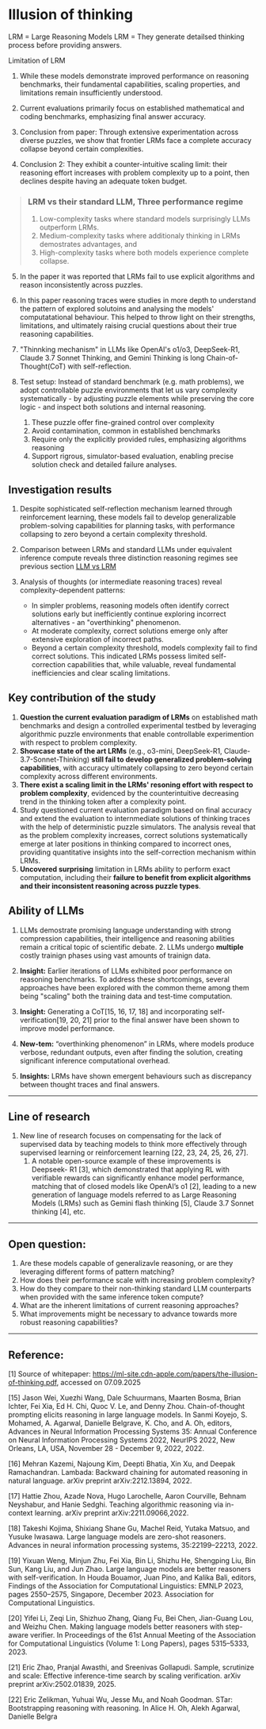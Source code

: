 # Illusion of thinking

LRM = Large Reasoning Models
LRM = They generate detailsed thinking process before providing answers.

Limitation of LRM
1. While these models demonstrate improved performance on reasoning benchmarks, their fundamental capabilities, scaling properties, and limitations remain insufficiently understood. 

2. Current evaluations primarily focus on established mathematical and coding benchmarks, emphasizing final answer accuracy.

3. Conclusion from paper: Through extensive experimentation across diverse puzzles, we show that frontier LRMs face a complete accuracy collapse beyond certain complexities. 

4. Conclusion 2: They exhibit a counter-intuitive scaling limit: their reasoning effort increases with problem complexity up to a point, then declines despite having an adequate token budget.

> ### LRM vs their standard LLM, Three performance regime
> 1. Low-complexity tasks where standard models surprisingly LLMs outperform LRMs.
> 2. Medium-complexity tasks where additionaly thinking in LRMs demostrates advantages, and
> 3. High-complexity tasks where both models experience complete collapse.

5. In the paper it was reported that LRMs fail to use explicit algorithms and reason inconsistently across puzzles.

6. In this paper reasoning traces were studies in more depth to understand the pattern of explored solutoins and analysing the models' computatational behaviour. 
This helped to throw light on their strengths, limitations, and ultimately raising crucial questions about their true reasoning capabilities.

7. "Thinnking mechanism" in LLMs like OpenAI's o1/o3, DeepSeek-R1, Claude 3.7 Sonnet Thinking, and Gemini Thinking is long Chain-of-Thought(CoT) with self-reflection. 

8. Test setup: Instead of standard benchmark (e.g. math problems), we adopt controllable puzzle environments that let us vary complexity systematically - by adjusting puzzle elements while preserving the core logic - and inspect both solutions and internal reasoning. 
    1. These puzzle offer fine-grained control over complexity
    2. Avoid contamination, common in established benchmarks
    3. Require only the explicitly provided rules, emphasizing algorithms reasoning
    4. Support rigrous, simulator-based evaluation, enabling precise solution check and detailed failure analyses.


## Investigation results
1. Despite sophisticated self-reflection mechanism learned through reinforcement learning, these models fail to develop generalizable problem-solving capabilities for planning tasks, with performance collapsing to zero beyond a certain complexity threshold.

2. Comparison between LRMs and standard LLMs under equivalent inference compute reveals three distinction reasoning regimes 
see previous section [LLM vs LRM](###lrm-vs-their-standard-llm-three-performance-regime)

3. Analysis of thoughts (or intermediate reasoning traces) reveal complexity-dependent patterns: 
    - In simpler problems, reasoning models often identify correct solutions early but inefficiently continue exploring incorrect alternatives - an "overthinking" phenomenon.
    - At moderate complexity, correct solutions emerge only after extensive exploration of incorrect paths. 
    - Beyond a certain complexity threshold, models complexity fail to find correct solutions. This indicated LRMs possess limited self-correction capabilities that, while valuable, reveal fundamental inefficiencies and clear scaling limitations.

## Key contribution of the study
1. **Question the current evaluation paradigm of LRMs** on established math benchmarks and design a controlled experimental testbed by leveraging algorithmic puzzle environments that enable controllable experimention with respect to problem complexity.
2. **Showcase state of the art LRMs** (e.g., o3-mini, DeepSeek-R1, Claude-3.7-Sonnet-Thinking) **still fail to develop generalized problem-solving capabilities**, with accuracy ultimately collapsing to zero beyond certain complexity across different environments.
3. **There exist a scaling limit in the LRMs' resoning effort with respect to problem complexity**, evidenced by the counterintuitive decreasing trend in the thinking token after a complexity point.
4. Study questioned current evaluation paradigm based on final accuracy and extend the evaluation to internmediate solutions of thinking traces with the help of deterministic puzzle simulators. The analysis reveal that as the problem complexity increases, correct solutions systematically emerge at later positions in thinking compared to incorrect ones, providing quantitative insights into the self-correction mechanism within LRMs.
5. **Uncovered surprising** limitation in LRMs ability to perform exact computation, including their **failure to benefit from explicit algorithms and their inconsistent reasoning across puzzle types**.

## Ability of LLMs
1. LLMs demostrate promising language understanding with strong compression capabilities, their intelligence and reasoning abilities remain a critical topic of scientific debate.
    2. LLMs undergo **multiple** costly trainign phases using vast amounts of trainign data.
2. **Insight:** Earlier iterations of LLMs exhibited poor performance on reasoning benchmarks. To address these shortcomings, several approaches have been explored with the common theme among them being "scaling" both the training data and test-time computation.
3. **Insight:** Generating a CoT[15, 16, 17, 18] and incorporating self-verification[19, 20, 21] prior to the final answer have been shown to improve model performance.

4. **New-tem:** “overthinking phenomenon” in LRMs, where models produce verbose, redundant outputs, even after finding the solution, creating significant inference computational overhead.

5. **Insights:** LRMs have shown emergent behaviours such as discrepancy between thought traces and final answers.
___

## Line of research
1. New line of research focuses on compensating for the lack of supervised data by teaching models to think more effectively through supervised learning or reinforcement learning [22, 23, 24, 25, 26, 27].
    1. A notable open-source example of these improvements is Deepseek- R1 [3], which demonstrated that applying RL with verifiable rewards can significantly enhance model performance, matching that of closed models like OpenAI’s o1 [2], leading to a new generation of language models referred to as Large Reasoning Models (LRMs) such as Gemini flash thinking [5], Claude 3.7 Sonnet thinking [4], etc.


----
## Open question:
1. Are these models capable of generalizavle reasoning, or are they leveraging different forms of pattern matching? 
2. How does their performance scale with increasing problem complexity? 
3. How do they compare to their non-thinking standard LLM counterparts when provided with the same inference token compute? 
4. What are the inherent limitations of current reasoning approaches?
5. What improvements might be necessary to advance towards more robust reasoning capabilities?
----
## Reference: 
[1] Source of whitepaper: https://ml-site.cdn-apple.com/papers/the-illusion-of-thinking.pdf, accessed on 07.09.2025


[15] Jason Wei, Xuezhi Wang, Dale Schuurmans, Maarten Bosma, Brian Ichter, Fei Xia, Ed H. Chi, Quoc V. Le, and Denny Zhou. Chain-of-thought prompting elicits reasoning in large language models. In Sanmi Koyejo, S. Mohamed, A. Agarwal, Danielle Belgrave, K. Cho, and A. Oh, editors, Advances in Neural Information Processing Systems 35: Annual Conference on Neural Information Processing Systems 2022, NeurIPS 2022, New Orleans, LA, USA, November 28 - December 9, 2022, 2022.

[16] Mehran Kazemi, Najoung Kim, Deepti Bhatia, Xin Xu, and Deepak Ramachandran. Lambada: Backward chaining for automated reasoning in natural language. arXiv preprint arXiv:2212.13894, 2022.


[17] Hattie Zhou, Azade Nova, Hugo Larochelle, Aaron Courville, Behnam Neyshabur, and Hanie Sedghi. Teaching algorithmic reasoning via in-context learning. arXiv preprint arXiv:2211.09066,2022.


[18] Takeshi Kojima, Shixiang Shane Gu, Machel Reid, Yutaka Matsuo, and Yusuke Iwasawa. Large language models are zero-shot reasoners. Advances in neural information processing systems, 35:22199–22213, 2022.


[19] Yixuan Weng, Minjun Zhu, Fei Xia, Bin Li, Shizhu He, Shengping Liu, Bin Sun, Kang Liu, and Jun Zhao. Large language models are better reasoners with self-verification. In Houda Bouamor, Juan Pino, and Kalika Bali, editors, Findings of the Association for Computational Linguistics: EMNLP 2023, pages 2550–2575, Singapore, December 2023. Association for Computational Linguistics.


[20] Yifei Li, Zeqi Lin, Shizhuo Zhang, Qiang Fu, Bei Chen, Jian-Guang Lou, and Weizhu Chen. Making language models better reasoners with step-aware verifier. In Proceedings of the 61st Annual Meeting of the Association for Computational Linguistics (Volume 1: Long Papers), pages 5315–5333, 2023.

[21] Eric Zhao, Pranjal Awasthi, and Sreenivas Gollapudi. Sample, scrutinize and scale: Effective inference-time search by scaling verification. arXiv preprint arXiv:2502.01839, 2025.


[22] Eric Zelikman, Yuhuai Wu, Jesse Mu, and Noah Goodman. STar: Bootstrapping reasoning with reasoning. In Alice H. Oh, Alekh Agarwal, Danielle Belgra